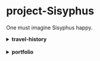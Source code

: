 <!--프로젝트명-->

# **project-Sisyphus**  
One must imagine Sisyphus happy.

<!--프로젝트명-->

<!--TRAVEL-HISTORY-->

  <details>
  <summary><b>travel-history</b></summary>
  <div markdown="1">

  - 21.08.26. 첫 날이다.
    
  </div>
  </details>
  
<!--TRAVEL-HISTORY-->
<br>
<!--PORTFOLIO-->

  <details>
  <summary><b>portfolio</b></summary>
  <div markdown="1">

  - Github pages를 생성하는 방법
    - 1. 
    - 2. 
    - 3. 
    
  </div>
  </details>
 
 <!--PORTFOLIO-->
